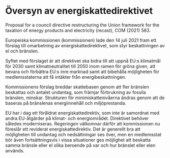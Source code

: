 # Översyn av energiskattedirektivet

Proposal for a council directive restructuring the Union framework for the taxation of energy products and electricity (recast), COM (2021) 563.

Europeiska kommissionen (kommissionen) lade den 14 juli 2021 fram ett förslag till omarbetning av energiskattedirektivet, som styr beskattningen av el och bränslen.

Syftet med förslaget är att direktivet ska bidra till att uppnå EU:s klimatmål för 2030 samt klimatneutralitet till 2050 inom ramen för gröna given, att bevara och förbättra EU:s inre marknad samt att bibehålla möjligheten för medlemsstaterna att få intäkter från energibeskattningen.

Kommissionens förslag breddar skattebasen genom att fler bränslen beskattas och antalet undantag, som främjar förbrukning av fossila bränslen, minskar. Strukturen för minimiskattenivåerna ändras genom att de baseras på bränslenas energiinnehåll och miljöprestanda.

EU har i dag ett föråldrat energiskattedirektiv, som inte är samordnat med andra EU-åtgärder på klimat- och energiområdet. Direktivet behöver således moderniseras. Regeringen välkomnar därför att kommissionen nu föreslår ett reviderat energiskattedirektiv. Det är generellt bra att möjligheten till undantag och nedsättningar ses över, men en medlemsstat bör även fortsättningsvis i vissa situationer ges möjlighet att beskatta samma bränsle eller el olika beroende på var och hur bränslet eller elen används.
